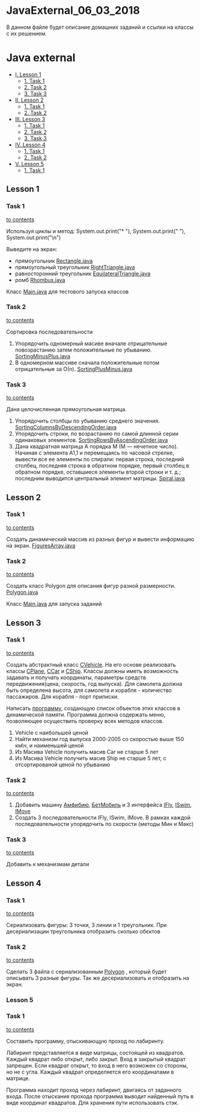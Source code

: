 # JavaExternal_06_03_2018

В данном файле будет описание домашних заданий и ссылки на классы с их решением.

# Java external

- [I. Lesson 1](#i-Lesson-1)
    - [1. Task 1](#1-Task-1)
    - [2. Task 2](#2-Task-2)
    - [3. Task 3](#3-Task-3)
- [II. Lesson 2](#i-Lesson-2)
    - [1. Task 1](#1-Task-1)
    - [2. Task 2](#2-Task-2)
- [III. Lesson 3](#i-Lesson-3)
    - [1. Task 1](#1-Task-1)
    - [2. Task 2](#2-Task-2)
    - [3. Task 3](#3-Task-3)
- [IV. Lesson 4](#i-Lesson-4)
    - [1. Task 1](#1-Task-1)
    - [2. Task 2](#2-Task-2)
- [V. Lesson 5](#i-Lesson-5)
    - [1. Task 1](#1-Task-1)
    
## Lesson 1

### Task 1
[to contents](#java-external)

Используя циклы и метод: System.out.print("* "), System.out.print("  "), System.out.print("\n")
  
Выведите на экран: 
* прямоугольник [Rectangle.java](https://github.com/AndriiRomanenko/JavaExternal_06_03_2018/blob/master/src/lesson/one/task/one/Rectangle.java)
* прямоугольный треугольник [RightTriangle.java](https://github.com/AndriiRomanenko/JavaExternal_06_03_2018/blob/master/src/lesson/one/task/one/RightTriangle.java)
* равносторонний треугольник [EquilateralTriangle.java](https://github.com/AndriiRomanenko/JavaExternal_06_03_2018/blob/master/src/lesson/one/task/one/EquilateralTriangle.java)
* ромб [Rhombus.java](https://github.com/AndriiRomanenko/JavaExternal_06_03_2018/blob/master/src/lesson/one/task/one/Rhombus.java)

Класс [Main.java](https://github.com/AndriiRomanenko/JavaExternal_06_03_2018/blob/master/src/lesson/one/task/one/Main.java) для тестового запуска классов

### Task 2
[to contents](#java-external)

Сортировка последовательности  
1. Упорядочить одномерный масиве вначале отрицательные повозрастанию
   затем положительные по убыванию. [SortingMinusPlus.java](https://github.com/AndriiRomanenko/JavaExternal_06_03_2018/blob/master/src/lesson/one/task/two/SortingMinusPlus.java)
2. В одномерном массиве сначала положительные потом отрицательные за О(n). [SortingPlusMinus.java](https://github.com/AndriiRomanenko/JavaExternal_06_03_2018/blob/master/src/lesson/one/task/two/SortingPlusMinus.java)

### Task 3
[to contents](#java-external)

Дана целочисленная прямоугольная матрица. 
1. Упорядочить столбцы по убыванию среднего значения. [SortingColumnsByDescendingOrder.java](https://github.com/AndriiRomanenko/JavaExternal_06_03_2018/blob/master/src/lesson/one/task/three/SortingColumnsByDescendingOrder.java)
2. Упорядочить строки, по возрастанию по самой длинной серии одинаковых элементов. [SortingRowsByAscendingOrder.java](https://github.com/AndriiRomanenko/JavaExternal_06_03_2018/blob/master/src/lesson/one/task/three/SortingRowsByAscendingOrder.java)
3. Дана квадратная матрица A порядка M (M — нечетное число). Начиная с элемента A1,1 и перемещаясь по часовой стрелке, вывести все ее элементы по спирали: первая строка, последний столбец, последняя строка в обратном  порядке,  первый  столбец  в  обратном  порядке,  оставшиеся  элементы второй строки и т. д.; последним выводится центральный элемент 
матрицы. [Spiral.java](https://github.com/AndriiRomanenko/JavaExternal_06_03_2018/blob/master/src/lesson/one/task/three/Spiral.java)

## Lesson 2

### Task 1
[to contents](#java-external)

Cоздать динамический массив из разных фигур и вывести информацию на экран. [FiguresArray.java](https://github.com/AndriiRomanenko/JavaExternal_06_03_2018/blob/master/src/lesson/two/task/FiguresArray.java)

### Task 2
[to contents](#java-external)

Cоздать класс Polygon для описания фигур разной размерности. [Polygon.java](https://github.com/AndriiRomanenko/JavaExternal_06_03_2018/blob/master/src/lesson/two/task/Polygon.java)

Класс [Main.java](https://github.com/AndriiRomanenko/JavaExternal_06_03_2018/blob/master/src/lesson/two/task/Main.java) для запуска заданий

## Lesson 3

### Task 1
[to contents](#java-external)

Создать абстрактный класс [CVehicle](https://github.com/AndriiRomanenko/JavaExternal_06_03_2018/src/lesson/three/task/model/Vehicle.java). На его основе реализовать классы 
[CPlane](https://github.com/AndriiRomanenko/JavaExternal_06_03_2018/src/lesson/three/task/model/Plane.java), 
[CCar](https://github.com/AndriiRomanenko/JavaExternal_06_03_2018/src/lesson/three/task/model/Car.java) и 
[CShip](https://github.com/AndriiRomanenko/JavaExternal_06_03_2018/src/lesson/three/task/model/Ship.java). Классы должны иметь возможность задавать и получать координаты,
 параметры средств передвижения(цена, скорость, год выпуска). Для самолета должна быть определена высота, для самолета и корабля - количество пассажиров. Для корабля - порт приписки.

Написать [программу](https://github.com/AndriiRomanenko/JavaExternal_06_03_2018/src/lesson/three/task/Main.java), создающую список объектов этих классов в динамической памяти. 
Программа должна содержать меню, позволяющее осуществить проверку всех методов классов.

1. Vehicle с наибольшей ценой 
2. Найти механизм год выпуска 2000-2005 со скоростью выше 150 км\ч, и наименьшей ценой
3. Из Масива Vehicle получить масив Car не старше 5 лет
4. Из Масива Vehicle получить масив Ship не старше 5 лет, с  отсортированой ценой по убыванию

### Task 2
[to contents](#java-external)

1. Добавить машину [Амфибию](https://github.com/AndriiRomanenko/JavaExternal_06_03_2018/src/lesson/three/task/model/Amphibian.java),
 [БетМобиль](https://github.com/AndriiRomanenko/JavaExternal_06_03_2018/src/lesson/three/task/model/BatCar.java) и 3 интерфейса 
 [IFly](https://github.com/AndriiRomanenko/JavaExternal_06_03_2018/src/lesson/three/task/service/IFly.java), 
 [ISwim](https://github.com/AndriiRomanenko/JavaExternal_06_03_2018/src/lesson/three/task/service/ISwim.java), 
 [IMove](https://github.com/AndriiRomanenko/JavaExternal_06_03_2018/src/lesson/three/task/service/IMove.java)
2. Создать 3 последовательности  IFly, ISwim, IMove.
В рамках каждой последовательности упорядочить по скорости (методы Мин и Макс)

### Task 3
[to contents](#java-external)

Добавить к механизмам детали

## Lesson 4

### Task 1
[to contents](#java-external)

Сериализовать фигуры: 3 точки, 3 линии и 1 треугольник. При десериализации треугольника отобразить сколько обєктов

### Task 2
[to contents](#java-external)

Сделать 3 файла с сериализованным [Polygon](https://github.com/AndriiRomanenko/JavaExternal_06_03_2018/blob/master/src/lesson/two/task/Polygon.java)
, который будет описывать 3 разные фигуры. Так же десериализовать и отобразить на экран.

### Lesson 5

### Task 1
[to contents](#java-external)

Составить программу, отыскивающую проход по лабиринту.

Лабиринт представляется в виде матрицы, состоящей из квадратов. Каждый квадрат либо открыт,
либо закрыт. Вход в закрытый квадрат запрещен. Если квадрат открыт, то вход в него возможен со стороны, но не с угла.
Каждый квадрат определяется его координатами в матрице.
 
Программа находит проход через лабиринт, двигаясь от заданного входа.
После отыскания прохода программа выводит найденный путь в виде координат квадратов. Для хранения
пути использовать стэк.
